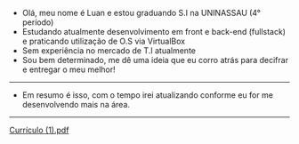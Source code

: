 - Olá, meu nome é Luan e estou graduando S.I na UNINASSAU (4° período)
- Estudando atualmente desenvolvimento em front e back-end (fullstack)
e praticando utilização de O.S via VirtualBox
- Sem experiência no mercado de T.I atualmente
- Sou bem determinado, me dê uma ideia que eu corro atrás para decifrar
e entregar o meu melhor!
- -----------------------
- Em resumo é isso, com o tempo irei atualizando conforme eu for me desenvolvendo mais na área. 
- -----------------------
[Currículo (1).pdf](https://github.com/Lu4S4les/Lu4S4les/files/7011263/Curriculo.1.pdf)
